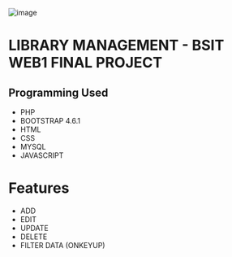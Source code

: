 ![image](https://github.com/DevMon18/EVSU-OC-Basic-Library-Management-System/assets/114367372/0c942b94-19d9-4672-9e2b-022d6ed291f1)


# LIBRARY MANAGEMENT - BSIT WEB1 FINAL PROJECT

## Programming Used
- PHP
- BOOTSTRAP 4.6.1
- HTML
- CSS
- MYSQL
- JAVASCRIPT

# Features
- ADD
- EDIT
- UPDATE
- DELETE
- FILTER DATA (ONKEYUP)
